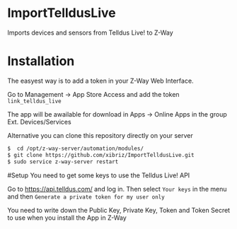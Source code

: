 # ImportTelldusLive
Imports devices and sensors from Telldus Live! to Z-Way

# Installation
The easyest way is to add a token in your Z-Way Web Interface.

Go to Management -> App Store Access and add the token `link_telldus_live`

The app will be awailable for download in Apps -> Online Apps in the group Ext. Devices/Services

Alternative you can clone this repository directly on your server

```bash
$  cd /opt/z-way-server/automation/modules/
$ git clone https://github.com/xibriz/ImportTelldusLive.git
$ sudo service z-way-server restart
```

#Setup
You need to get some keys to use the Telldus Live! API

Go to https://api.telldus.com/ and log in. Then select `Your keys` in the menu and then `Generate a private token for my user only`

You need to write down the Public Key, Private Key, Token and Token Secret to use when you install the App in Z-Way